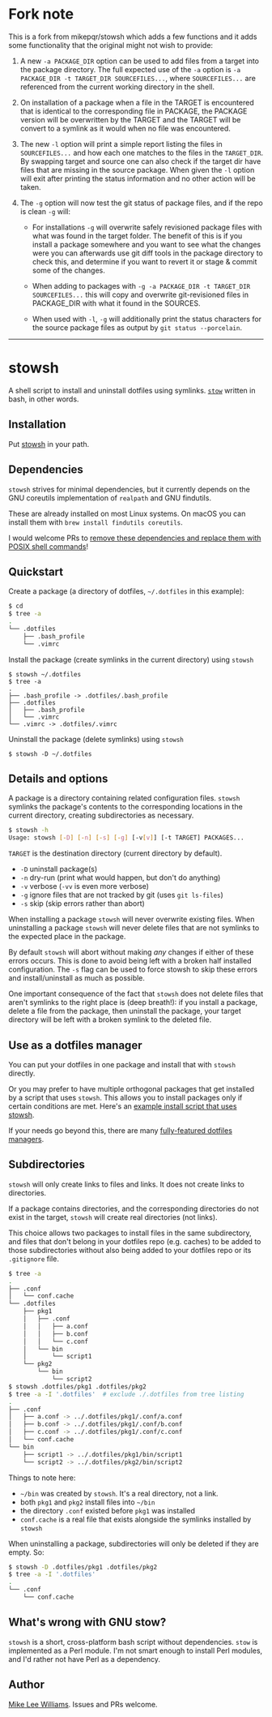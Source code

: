 # Fork note

This is a fork from mikepqr/stowsh which adds a few functions and it adds
some functionality that the original might not wish to provide:

1. A new `-a PACKAGE_DIR` option can be used to add files from a target into
   the package directory. The full expected use of the `-a` option is
   `-a PACKAGE_DIR -t TARGET_DIR SOURCEFILES...`,
   where `SOURCEFILES...` are referenced from the current working directory in
   the shell.

2. On installation of a package when a file in the TARGET is encountered that
   is identical to the corresponding file in PACKAGE, the PACKAGE version will
   be overwritten by the TARGET and the TARGET will be convert to a symlink as
   it would when no file was encountered.

3. The new `-l` option will print a simple report listing the files in
   `SOURCEFILES...` and how each one matches to the files in the `TARGET_DIR`.
   By swapping target and source one can also check if the target dir have files
   that are missing in the source package. When given the `-l` option will exit
   after printing the status information and no other action will be taken.

4. The `-g` option will now test the git status of package files, and if the
   repo is clean `-g` will:

   + For installations `-g` will overwrite safely revisioned package files with
     what was found in the target folder. The benefit of this is if you install
     a package somewhere and you want to see what the changes were you can
     afterwards use git diff tools in the package directory to check this,
     and determine if you want to revert it or stage & commit some of the changes.

   + When adding to packages with `-g -a PACKAGE_DIR -t TARGET_DIR SOURCEFILES...`
     this will copy and overwrite git-revisioned files in PACKAGE_DIR with what
     it found in the SOURCES.

   + When used with `-l`, `-g` will additionally print the status characters for
     the source package files as output by `git status --porcelain`.

---

# stowsh

A shell script to install and uninstall dotfiles using symlinks.
[`stow`](https://www.gnu.org/software/stow/) written in bash, in other words.

## Installation

Put [stowsh](https://raw.githubusercontent.com/mikepqr/stowsh/master/stowsh)
in your path.

## Dependencies

`stowsh` strives for minimal dependencies, but it currently depends on the GNU
coreutils implementation of `realpath` and GNU findutils.

These are already installed on most Linux systems. On macOS you can install
them with `brew install findutils coreutils`.

I would welcome PRs to [remove these dependencies and replace them with POSIX
shell commands](https://github.com/mikepqr/stowsh/issues/14)!

## Quickstart

Create a package (a directory of dotfiles, `~/.dotfiles` in this example):
```bash
$ cd
$ tree -a
.
└── .dotfiles
    ├── .bash_profile
    └── .vimrc
```
Install the package (create symlinks in the current directory) using `stowsh`
```
$ stowsh ~/.dotfiles
$ tree -a
.
├── .bash_profile -> .dotfiles/.bash_profile
├── .dotfiles
│   ├── .bash_profile
│   └── .vimrc
└── .vimrc -> .dotfiles/.vimrc
```
Uninstall the package (delete symlinks) using `stowsh`
```
$ stowsh -D ~/.dotfiles
```

## Details and options

A package is a directory containing related configuration files. `stowsh`
symlinks the package's contents to the corresponding locations in the current
directory, creating subdirectories as necessary.

```bash
$ stowsh -h
Usage: stowsh [-D] [-n] [-s] [-g] [-v[v]] [-t TARGET] PACKAGES...
```

`TARGET` is the destination directory (current directory by default).

 - `-D` uninstall package(s)
 - `-n` dry-run (print what would happen, but don't do anything)
 - `-v` verbose (`-vv` is even more verbose)
 - `-g` ignore files that are not tracked by git (uses `git ls-files`)
 - `-s` skip (skip errors rather than abort)

When installing a package `stowsh` will never overwrite existing files. When
uninstalling a package `stowsh` will never delete files that are not symlinks
to the expected place in the package.

By default `stowsh` will abort without making _any_ changes if either of these
errors occurs. This is done to avoid being left with a broken half installed
configuration. The `-s` flag can be used to force stowsh to skip these errors
and install/uninstall as much as possible.

One important consequence of the fact that `stowsh` does not delete files that
aren't symlinks to the right place is (deep breath!): if you install a package,
delete a file from the package, then uninstall the package, your target
directory will be left with a broken symlink to the deleted file.

## Use as a dotfiles manager

You can put your dotfiles in one package and install that with `stowsh`
directly.

Or you may prefer to have multiple orthogonal packages that get installed by a
script that uses `stowsh`. This allows you to install packages only if certain
conditions are met. Here's an [example install script that uses
stowsh](https://github.com/mikepqr/dotfiles/blob/master/install.sh).

If your needs go beyond this, there are many [fully-featured dotfiles
managers](https://dotfiles.github.io/).

## Subdirectories

`stowsh` will only create links to files and links. It does not create links to
directories.

If a package contains directories, and the corresponding directories do not
exist in the target, `stowsh` will create real directories (not links).

This choice allows two packages to install files in the same subdirectory, and
files that don't belong in your dotfiles repo (e.g. caches) to be added to
those subdirectories without also being added to your dotfiles repo or its
`.gitignore` file.

```bash
$ tree -a
.
├── .conf
│   └── conf.cache
└── .dotfiles
    ├── pkg1
    │   ├── .conf
    │   │   ├── a.conf
    │   │   ├── b.conf
    │   │   └── c.conf
    │   └── bin
    │       └── script1
    └── pkg2
        └── bin
            └── script2
$ stowsh .dotfiles/pkg1 .dotfiles/pkg2
$ tree -a -I '.dotfiles'  # exclude ./.dotfiles from tree listing
.
├── .conf
│   ├── a.conf -> ../.dotfiles/pkg1/.conf/a.conf
│   ├── b.conf -> ../.dotfiles/pkg1/.conf/b.conf
│   ├── c.conf -> ../.dotfiles/pkg1/.conf/c.conf
│   └── conf.cache
└── bin
    ├── script1 -> ../.dotfiles/pkg1/bin/script1
    └── script2 -> ../.dotfiles/pkg2/bin/script2
```

Things to note here:

 - `~/bin` was created by `stowsh`. It's a real directory, not a link.
 - both `pkg1` and `pkg2` install files into `~/bin`
 - the directory `.conf` existed before `pkg1` was installed
 - `conf.cache` is a real file that exists alongside the symlinks installed by
   `stowsh`

When uninstalling a package, subdirectories will only be deleted if they are
empty. So:

```bash
$ stowsh -D .dotfiles/pkg1 .dotfiles/pkg2
$ tree -a -I '.dotfiles'
.
└── .conf
    └── conf.cache
```

## What's wrong with GNU stow?

`stowsh` is a short, cross-platform bash script without dependencies. `stow` is
implemented as a Perl module. I'm not smart enough to install Perl modules, and
I'd rather not have Perl as a dependency.

## Author

[Mike Lee Williams](https://github.com/mikepqr/). Issues and PRs welcome.
